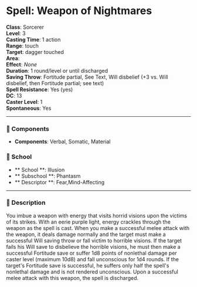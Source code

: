
# Spell: Weapon of Nightmares
**Class**: Sorcerer  
**Level**: 3  
**Casting Time**: 1 action  
**Range**: touch  
**Target**: dagger touched  
**Area**:   
**Effect**: _None_  
**Duration**: 1 round/level or until discharged  
**Saving Throw**: Fortitude partial, See Text, Will disbelief (+3 vs. Will disbelief, then Fortitude partial; see text)  
**Spell Resistance**: Yes (yes)  
**DC**: 13  
**Caster Level**: 1  
**Spontaneous**: Yes

---

### 🔮 Components
- **Components**: Verbal, Somatic, Material

### 🏫 School
- ** School **: Illusion
- ** Subschool **: Phantasm
- ** Descriptor **: Fear,Mind-Affecting
---

### 📜 Description
You imbue a weapon with energy that visits horrid visions upon the victims of its strikes. With an eerie purple light, energy crackles through the weapon as the spell is cast. When you make a successful melee attack with the weapon, it deals damage normally and the target must make a successful Will saving throw or fall victim to horrible visions. If the target fails his Will save to disbelieve the horrible visions, he must then make a successful Fortitude save or suffer 1d8 points of nonlethal damage per caster level (maximum 10d8) and fall unconscious for 1d4 rounds. If the target's Fortitude save is successful, he suffers only half the spell's nonlethal damage and is not rendered unconscious. Upon a successful melee attack with this weapon, the spell is discharged.
